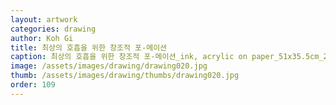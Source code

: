 ```yaml
---
layout: artwork
categories: drawing
author: Koh Gi
title: 최상의 호흡을 위한 창조적 포-메이션
caption: 최상의 호흡을 위한 창조적 포-메이션_ink, acrylic on paper_51x35.5cm_2016
image: /assets/images/drawing/drawing020.jpg
thumb: /assets/images/drawing/thumbs/drawing020.jpg
order: 109
---
```

